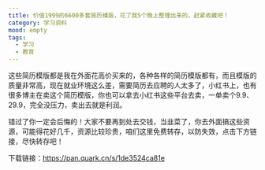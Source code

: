 ```yaml
---
title: 价值1999的6600多套简历模版，花了我5个晚上整理出来的，赶紧收藏吧！
category: 学习资料
mood: empty
tags:
  - 学习
  - 教育
---
```





这些简历模版都是我在外面花高价买来的，各种各样的简历模版都有，而且模版的质量非常高，现在就业环境这么差，需要简历去应聘的人太多了，小红书上，也有很多博主在卖这个简历模版，你也可以拿去小红书这些平台去卖，一单卖个9.9、29.9，完全没压力，卖出去就是利润。




错过了你一定会后悔的！大家不要再到处去交钱，当韭菜了，你去外面搞这些资源，可能得花好几千，资源比较珍贵，咱们这里免费转存，以防失效，点击下方链接，尽快转存吧！







下载链接：https://pan.quark.cn/s/1de3524ca81e








